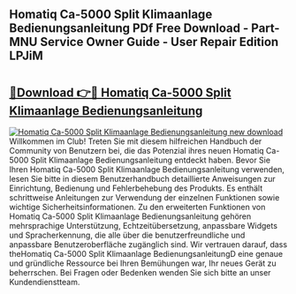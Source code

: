 ## Homatiq Ca-5000 Split Klimaanlage Bedienungsanleitung PDf Free Download - Part-MNU Service Owner Guide - User Repair Edition LPJiM

# <h2><a href="http://df19ln5.blite.top/?on=Homatiq+Ca-5000+Split+Klimaanlage+Bedienungsanleitung">🔗Download 👉🔴 Homatiq Ca-5000 Split Klimaanlage Bedienungsanleitung</a></h2>

[![Homatiq Ca-5000 Split Klimaanlage Bedienungsanleitung new download](https://i.imgur.com/lujVjoI.png)](http://df19ln5.blite.top/?on=Homatiq+Ca-5000+Split+Klimaanlage+Bedienungsanleitung)
Willkommen im Club! Treten Sie mit diesem hilfreichen Handbuch der Community von Benutzern bei, die das Potenzial ihres neuen Homatiq Ca-5000 Split Klimaanlage Bedienungsanleitung entdeckt haben. Bevor Sie Ihren Homatiq Ca-5000 Split Klimaanlage Bedienungsanleitung verwenden, lesen Sie bitte in diesem Benutzerhandbuch detaillierte Anweisungen zur Einrichtung, Bedienung und Fehlerbehebung des Produkts. Es enthält schrittweise Anleitungen zur Verwendung der einzelnen Funktionen sowie wichtige Sicherheitsinformationen. Zu den erweiterten Funktionen von Homatiq Ca-5000 Split Klimaanlage Bedienungsanleitung gehören mehrsprachige Unterstützung, Echtzeitübersetzung, anpassbare Widgets und Spracherkennung, die alle über die benutzerfreundliche und anpassbare Benutzeroberfläche zugänglich sind. Wir vertrauen darauf, dass theHomatiq Ca-5000 Split Klimaanlage BedienungsanleitungD eine genaue und gründliche Ressource bei Ihren Bemühungen war, Ihr neues Gerät zu beherrschen. Bei Fragen oder Bedenken wenden Sie sich bitte an unser Kundendienstteam.
